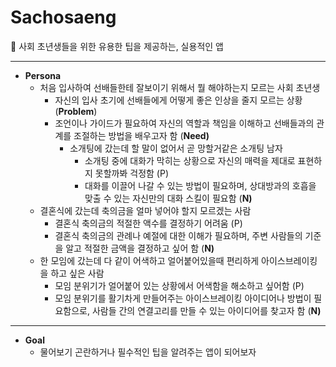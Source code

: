 # Sachosaeng
<aside>
👫 사회 초년생들을 위한 유용한 팁을 제공하는, 실용적인 앱

---

- **Persona**
    - 처음 입사하여 선배들한테 잘보이기 위해서 뭘 해야하는지 모르는 사회 초년생
        - 자신의 입사 초기에 선배들에게 어떻게 좋은 인상을 줄지 모르는 상황 (**Problem**)
        - 조언이나 가이드가 필요하여 자신의 역할과 책임을 이해하고 선배들과의 관계를 조절하는 방법을 배우고자 함 (**Need)**
            - 소개팅에 갔는데 할 말이 없어서 곧 망할거같은 소개팅 남자
                - 소개팅 중에 대화가 막히는 상황으로 자신의 매력을 제대로 표현하지 못할까봐 걱정함 (P)
                - 대화를 이끌어 나갈 수 있는 방법이 필요하며, 상대방과의 호흡을 맞출 수 있는 자신만의 대화 스킬이 필요함 (**N)**
    - 결혼식에 갔는데 축의금을 얼마 넣어야 할지 모르겠는 사람
        - 결혼식 축의금의 적절한 액수를 결정하기 어려움 (P)
        - 결혼식 축의금의 관례나 예절에 대한 이해가 필요하며, 주변 사람들의 기준을 알고 적절한 금액을 결정하고 싶어 함 (**N)**
    - 한 모임에 갔는데 다 같이 어색하고 얼어붙어있을때 편리하게 아이스브레이킹을 하고 싶은 사람
        - 모임 분위기가 얼어붙어 있는 상황에서 어색함을 해소하고 싶어함 (P)
        - 모임 분위기를 활기차게 만들어주는 아이스브레이킹 아이디어나 방법이 필요함으로, 사람들 간의 연결고리를 만들 수 있는 아이디어를 찾고자 함 (**N)**

---

- **Goal**
    - 물어보기 곤란하거나 필수적인 팁을 알려주는 앱이 되어보자
</aside>
